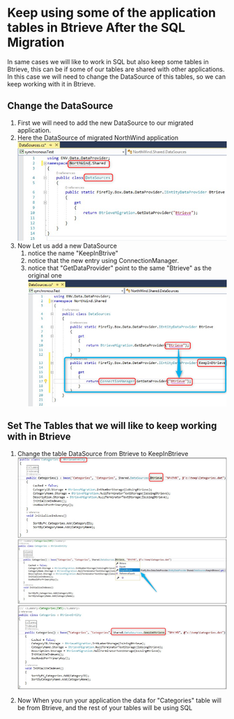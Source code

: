 ﻿# Keep using some of the application tables in Btrieve After the SQL Migration
In same cases we will like to work in SQL but also keep some tables in Btrieve, this can be if some of our tables are shared with other applications.
In this case we will need to change the DataSource of this tables, so we can keep working with it in Btrieve.

## Change the DataSource

1. First we will need to add the new DataSource to our migrated application.
2. Here the DataSource of migrated NorthWind application
![](2019-01-03_16h27_39.png)
3. Now Let us add a new DataSource
   1. notice the name "KeepInBtrive"
   2. notice that the new entry using ConnectionManager.
   3. notice that "GetDataProvider" point to the same "Btrieve" as the original one
![](2019-01-03_16h33_29.png)

## Set The Tables that we will like to keep working with in Btrieve

1. Change the table DataSource from Btrieve to KeepInBtrieve
![](2019-01-03_16h47_07.png)
![](2019-01-03_16h48_25.png)
![](2019-01-03_16h49_12.png)

2. Now When you run your application the data for "Categories" table will be from Btrieve, and the rest of your tables will be using SQL

